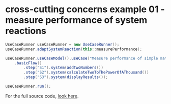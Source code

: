 # cross-cutting concerns example 01 - measure performance of system reactions
``` java
UseCaseRunner useCaseRunner = new UseCaseRunner();
useCaseRunner.adaptSystemReaction(this::measurePerformance);

useCaseRunner.useCaseModel().useCase("Measure performance of simple mathematical operations")
	.basicFlow()
		.step("S1").system(addTwoNumbers())
		.step("S2").system(calculateTwoToThePowerOfAThousand())
		.step("S3").system(displayResults());

useCaseRunner.run();
```
For the full source code, [look here](https://github.com/bertilmuth/requirementsascode/blob/master/requirementsascodeexamples/crosscuttingconcerns/src/main/java/crosscuttingconcerns/CrossCuttingConcerns01_MeasurePerformanceExample.java).
